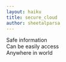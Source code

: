 ```yaml
---
layout: haiku
title: secure_cloud
author: sheetalparsa
---
```


Safe information<br>
Can be easily access<br>
Anywhere in world<br>
